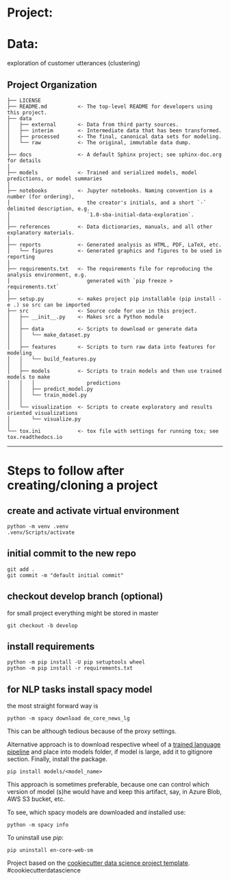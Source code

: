 # Project:

# Data:

exploration of customer utterances (clustering)

## Project Organization

```
├── LICENSE
├── README.md          <- The top-level README for developers using this project.
├── data
│   ├── external       <- Data from third party sources.
│   ├── interim        <- Intermediate data that has been transformed.
│   ├── processed      <- The final, canonical data sets for modeling.
│   └── raw            <- The original, immutable data dump.
│
├── docs               <- A default Sphinx project; see sphinx-doc.org for details
│
├── models             <- Trained and serialized models, model predictions, or model summaries
│
├── notebooks          <- Jupyter notebooks. Naming convention is a number (for ordering),
│                         the creator's initials, and a short `-` delimited description, e.g.
│                         `1.0-sba-initial-data-exploration`.
│
├── references         <- Data dictionaries, manuals, and all other explanatory materials.
│
├── reports            <- Generated analysis as HTML, PDF, LaTeX, etc.
│   └── figures        <- Generated graphics and figures to be used in reporting
│
├── requirements.txt   <- The requirements file for reproducing the analysis environment, e.g.
│                         generated with `pip freeze > requirements.txt`
│
├── setup.py           <- makes project pip installable (pip install -e .) so src can be imported
├── src                <- Source code for use in this project.
│   ├── __init__.py    <- Makes src a Python module
│   │
│   ├── data           <- Scripts to download or generate data
│   │   └── make_dataset.py
│   │
│   ├── features       <- Scripts to turn raw data into features for modeling
│   │   └── build_features.py
│   │
│   ├── models         <- Scripts to train models and then use trained models to make
│   │   │                 predictions
│   │   ├── predict_model.py
│   │   └── train_model.py
│   │
│   └── visualization  <- Scripts to create exploratory and results oriented visualizations
│       └── visualize.py
│
└── tox.ini            <- tox file with settings for running tox; see tox.readthedocs.io
```

---

# Steps to follow after creating/cloning a project

## create and activate virtual environment

```
python -m venv .venv
.venv/Scripts/activate
```

## initial commit to the new repo

```
git add .
git commit -m "default initial commit"
```

## checkout develop branch (optional)

for small project everything might be stored in master

```
git checkout -b develop
```

## install requirements

```
python -m pip install -U pip setuptools wheel
python -m pip install -r requirements.txt
```

## for NLP tasks install spacy model

the most straight forward way is

```
python -m spacy download de_core_news_lg
```

This can be although tedious because of the proxy settings.

Alternative approach is to download respective wheel of a [trained language pipeline](https://spacy.io/models/) and place into models folder, if model is large, add it to gitignore section. Finally, install the package.

```
pip install models/<model_name>
```

This approach is sometimes preferable, because one can control which version of model (s)he would have and keep this artifact, say, in Azure Blob, AWS S3 bucket, etc.

To see, which spacy models are downloaded and installed use:

```
python -m spacy info
```

To uninstall use $pip$:

```
pip uninstall en-core-web-sm
```

Project based on the [cookiecutter data science project template](https://drivendata.github.io/cookiecutter-data-science/). #cookiecutterdatascience